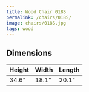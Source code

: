 ```yaml
---
title: Wood Chair 018S
permalink: /chairs/018S/
image: chairs/018S.jpg
tags: wood
---
```



## Dimensions

Height | Width | Length
-------|-------|-------
34.6"  | 18.1" | 20.1"